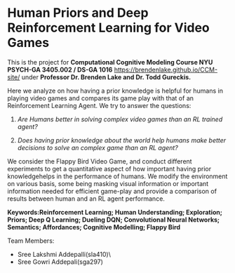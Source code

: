 # Human Priors and Deep Reinforcement Learning for Video Games

This is the project for **Computational Cognitive Modeling Course NYU PSYCH-GA 3405.002 / DS-GA 1016** https://brendenlake.github.io/CCM-site/ under **Professor Dr. Brenden Lake and Dr. Todd Gureckis.**

Here we analyze on how having a prior knowledge is helpful for humans in playing video games and compares its game play with that of an Reinforcement Learning Agent. We try to answer the questions:

1. *Are Humans better in solving complex video games than an RL trained agent?*

2. *Does having prior knowledge about the world help humans make better decisions to solve an complex game than an RL agent?*

We consider the Flappy Bird Video Game, and conduct different experiments to get a quantitative aspect of how important having prior knowledgehelps in the performance of humans.  We modify the environment on various basis, some being masking visual information or important information needed for efficient game-play and provide a comparison of results between human and an RL agent performance.

**Keywords:Reinforcement Learning; Human Understanding; Exploration; Priors; Deep Q Learning; Dueling DQN; Convolutional Neural Networks; Semantics; Affordances; Cognitive Modelling; Flappy Bird** 

Team Members:

- Sree Lakshmi Addepalli(sla410)\
- Sree Gowri Addepali(sga297)
